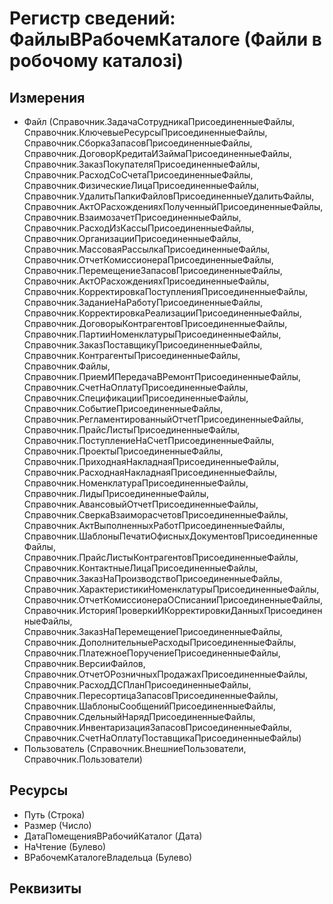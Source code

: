 ﻿# Регистр сведений: ФайлыВРабочемКаталоге (Файли в робочому каталозі)

## Измерения

- Файл (Справочник.ЗадачаСотрудникаПрисоединенныеФайлы, Справочник.КлючевыеРесурсыПрисоединенныеФайлы, Справочник.СборкаЗапасовПрисоединенныеФайлы, Справочник.ДоговорКредитаИЗаймаПрисоединенныеФайлы, Справочник.ЗаказПокупателяПрисоединенныеФайлы, Справочник.РасходСоСчетаПрисоединенныеФайлы, Справочник.ФизическиеЛицаПрисоединенныеФайлы, Справочник.УдалитьПапкиФайловПрисоединенныеУдалитьФайлы, Справочник.АктОРасхожденияхПолученныйПрисоединенныеФайлы, Справочник.ВзаимозачетПрисоединенныеФайлы, Справочник.РасходИзКассыПрисоединенныеФайлы, Справочник.ОрганизацииПрисоединенныеФайлы, Справочник.МассоваяРассылкаПрисоединенныеФайлы, Справочник.ОтчетКомиссионераПрисоединенныеФайлы, Справочник.ПеремещениеЗапасовПрисоединенныеФайлы, Справочник.АктОРасхожденияхПрисоединенныеФайлы, Справочник.КорректировкаПоступленияПрисоединенныеФайлы, Справочник.ЗаданиеНаРаботуПрисоединенныеФайлы, Справочник.КорректировкаРеализацииПрисоединенныеФайлы, Справочник.ДоговорыКонтрагентовПрисоединенныеФайлы, Справочник.ПартииНоменклатурыПрисоединенныеФайлы, Справочник.ЗаказПоставщикуПрисоединенныеФайлы, Справочник.КонтрагентыПрисоединенныеФайлы, Справочник.Файлы, Справочник.ПриемИПередачаВРемонтПрисоединенныеФайлы, Справочник.СчетНаОплатуПрисоединенныеФайлы, Справочник.СпецификацииПрисоединенныеФайлы, Справочник.СобытиеПрисоединенныеФайлы, Справочник.РегламентированныйОтчетПрисоединенныеФайлы, Справочник.ПрайсЛистыПрисоединенныеФайлы, Справочник.ПоступлениеНаСчетПрисоединенныеФайлы, Справочник.ПроектыПрисоединенныеФайлы, Справочник.ПриходнаяНакладнаяПрисоединенныеФайлы, Справочник.РасходнаяНакладнаяПрисоединенныеФайлы, Справочник.НоменклатураПрисоединенныеФайлы, Справочник.ЛидыПрисоединенныеФайлы, Справочник.АвансовыйОтчетПрисоединенныеФайлы, Справочник.СверкаВзаиморасчетовПрисоединенныеФайлы, Справочник.АктВыполненныхРаботПрисоединенныеФайлы, Справочник.ШаблоныПечатиОфисныхДокументовПрисоединенныеФайлы, Справочник.ПрайсЛистыКонтрагентовПрисоединенныеФайлы, Справочник.КонтактныеЛицаПрисоединенныеФайлы, Справочник.ЗаказНаПроизводствоПрисоединенныеФайлы, Справочник.ХарактеристикиНоменклатурыПрисоединенныеФайлы, Справочник.ОтчетКомиссионераОСписанииПрисоединенныеФайлы, Справочник.ИсторияПроверкиИКорректировкиДанныхПрисоединенныеФайлы, Справочник.ЗаказНаПеремещениеПрисоединенныеФайлы, Справочник.ДополнительныеРасходыПрисоединенныеФайлы, Справочник.ПлатежноеПоручениеПрисоединенныеФайлы, Справочник.ВерсииФайлов, Справочник.ОтчетОРозничныхПродажахПрисоединенныеФайлы, Справочник.РасходДСПланПрисоединенныеФайлы, Справочник.ПересортицаЗапасовПрисоединенныеФайлы, Справочник.ШаблоныСообщенийПрисоединенныеФайлы, Справочник.СдельныйНарядПрисоединенныеФайлы, Справочник.ИнвентаризацияЗапасовПрисоединенныеФайлы, Справочник.СчетНаОплатуПоставщикаПрисоединенныеФайлы)
- Пользователь (Справочник.ВнешниеПользователи, Справочник.Пользователи)

## Ресурсы

- Путь (Строка)
- Размер (Число)
- ДатаПомещенияВРабочийКаталог (Дата)
- НаЧтение (Булево)
- ВРабочемКаталогеВладельца (Булево)

## Реквизиты


